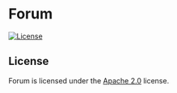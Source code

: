 # Forum

[![License](https://creationreborn.net/resources/badges/License-Apache%202.0-blue.svg)](https://www.apache.org/licenses/LICENSE-2.0)

## License
Forum is licensed under the [Apache 2.0](https://www.apache.org/licenses/LICENSE-2.0) license.